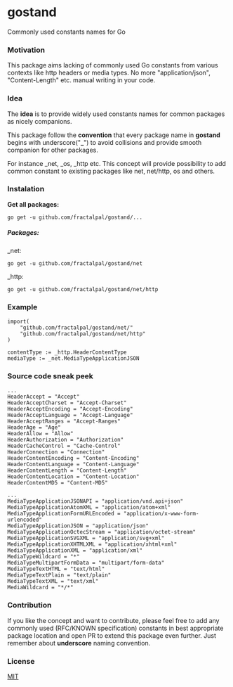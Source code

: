 # gostand

Commonly used constants names for Go 

### Motivation
This package aims lacking of commonly used Go constants from various contexts like http headers or media types. No more "application/json", "Content-Length" etc. manual writing in your code.

### Idea

The **idea** is to provide widely used constants names for common packages as nicely companions. 

This package follow the **convention** that every package name in **gostand** begins with underscore("**_**") to avoid collisions and provide smooth companion for other packages. 

For instance _net, _os, _http etc. This concept will provide possibility to add common constant to existing packages like net, net/http, os and others. 

### Instalation

**Get all packages:**

````
go get -u github.com/fractalpal/gostand/...
````

##### Packages:
_net:

````
go get -u github.com/fractalpal/gostand/net
````

_http:

````
go get -u github.com/fractalpal/gostand/net/http
````

### Example
```
import(
    "github.com/fractalpal/gostand/net/"
    "github.com/fractalpal/gostand/net/http"
)

```



```
contentType := _http.HeaderContentType
mediaType := _net.MediaTypeApplicationJSON
```

### Source code sneak peek
```
...
HeaderAccept = "Accept"
HeaderAcceptCharset = "Accept-Charset"
HeaderAcceptEncoding = "Accept-Encoding"
HeaderAcceptLanguage = "Accept-Language"
HeaderAcceptRanges = "Accept-Ranges"
HeaderAge = "Age"
HeaderAllow = "Allow"
HeaderAuthorization = "Authorization"
HeaderCacheControl = "Cache-Control"
HeaderConnection = "Connection"
HeaderContentEncoding = "Content-Encoding"
HeaderContentLanguage = "Content-Language"
HeaderContentLength = "Content-Length"
HeaderContentLocation = "Content-Location"
HeaderContentMD5 = "Content-MD5"

...
MediaTypeApplicationJSONAPI = "application/vnd.api+json"
MediaTypeApplicationAtomXML = "application/atom+xml"
MediaTypeApplicationFormURLEncoded = "application/x-www-form-urlencoded"
MediaTypeApplicationJSON = "application/json"
MediaTypeApplicationOctecStream = "application/octet-stream"
MediaTypeApplicationSVGXML = "application/svg+xml"
MediaTypeApplicationXHTMLXML = "application/xhtml+xml"
MediaTypeApplicationXML = "application/xml"
MediaTypeWildcard = "*"
MediaTypeMultipartFormData = "multipart/form-data"
MediaTypeTextHTML = "text/html"
MediaTypeTextPlain = "text/plain"
MediaTypeTextXML = "text/xml"
MediaWildcard = "*/*"
```

### Contribution
If you like the concept and want to contribute, please feel free to add any commonly used (RFC/KNOWN specification) constants in best appropriate package location and open PR to extend this package even further. Just remember about **underscore** naming convention.

### License
[MIT](https://github.com/fractalpal/gostand/blob/master/LICENSE "License")